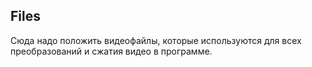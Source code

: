 ## Files

Сюда надо положить видеофайлы, которые используются для всех преобразований и
сжатия видео в программе.
